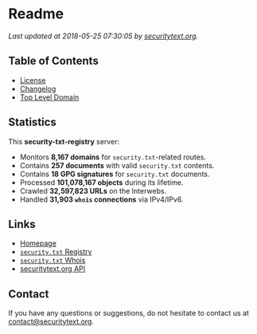 # Readme

_Last updated at 2018-05-25 07:30:05 by [securitytext.org](https://securitytext.org)._

## Table of Contents

* [License](LICENSE.md)
* [Changelog](CHANGELOG.md)
* [Top Level Domain](TLD.md)

## Statistics

This **security-txt-registry** server:

* Monitors **8,167 domains** for `security.txt`-related routes.
* Contains **257 documents** with valid `security.txt` contents.
* Contains **18 GPG signatures** for `security.txt` documents.
* Processed **101,078,167 objects** during its lifetime.
* Crawled **32,597,823 URLs** on the Interwebs.
* Handled **31,903 `whois` connections** via IPv4/IPv6.

## Links

* [Homepage](https://securitytext.org)
* [`security.txt` Registry](https://registry.securitytext.org)
* [`security.txt` Whois](https://whois.securitytext.org)
* [securitytext.org API](https://registry.securitytext.org)

## Contact

If you have any questions or suggestions, do not hesitate to contact us at contact@securitytext.org.
